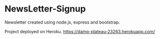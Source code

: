 # NewsLetter-Signup
Newsletter created using node.js, express and bootstrap.

Project deployed on Heroku.
https://damp-plateau-23263.herokuapp.com/

